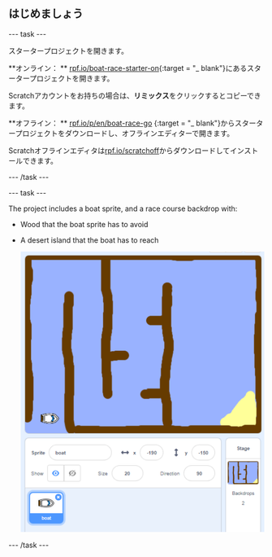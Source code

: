 ## はじめましょう

\--- task \---

スタータープロジェクトを開きます。

**オンライン： ** [rpf.io/boat-race-starter-on](http://rpf.io/boat-race-starter-on){:target = "_ blank"}にあるスタータープロジェクトを開きます。

Scratchアカウントをお持ちの場合は、**リミックス**をクリックするとコピーできます。

**オフライン： ** [rpf.io/p/en/boat-race-go](http://rpf.io/p/en/boat-race-go) {:target = "_ blank"}からスタータープロジェクトをダウンロードし、オフラインエディターで開きます。

Scratchオフラインエディタは[rpf.io/scratchoff](http://rpf.io/scratchoff)からダウンロードしてインストールできます。

\--- /task \---

\--- task \---

The project includes a boat sprite, and a race course backdrop with:

- Wood that the boat sprite has to avoid
- A desert island that the boat has to reach
    
    ![スクリーンショット](images/boat-starter.png)

\--- /task \---